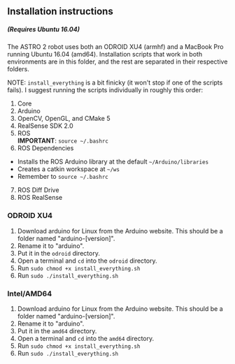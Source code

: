 ## Installation instructions
##### (Requires Ubuntu 16.04)

The ASTRO 2 robot uses both an ODROID XU4 (armhf) and a MacBook Pro running Ubuntu 16.04 (amd64). Installation scripts that work in both environments are in this folder, and the rest are separated in their respective folders.


NOTE: `install_everything` is a bit finicky (it won't stop if one of the scripts fails). I suggest running the scripts individually in roughly this order:

1. Core
2. Arduino
3. OpenCV, OpenGL, and CMake 5
4. RealSense SDK 2.0
5. ROS  
**IMPORTANT**: `source ~/.bashrc`
6. ROS Dependencies 
- Installs the ROS Arduino library at the default `~/Arduino/libraries`
- Creates a catkin workspace at `~/ws`
- Remember to `source ~/.bashrc`
7. ROS Diff Drive
8. ROS RealSense


### ODROID XU4

1. Download arduino for Linux from the Arduino website. This should be a folder named "arduino-[version]".
2. Rename it to "arduino".
3. Put it in the `odroid` directory.
4. Open a terminal and `cd` into the `odroid` directory.
5. Run `sudo chmod +x install_everything.sh`
6. Run `sudo ./install_everything.sh`

### Intel/AMD64

1. Download arduino for Linux from the Arduino website. This should be a folder named "arduino-[version]".
2. Rename it to "arduino".
3. Put it in the `amd64` directory.
4. Open a terminal and `cd` into the `amd64` directory.
5. Run `sudo chmod +x install_everything.sh`
6. Run `sudo ./install_everything.sh`
